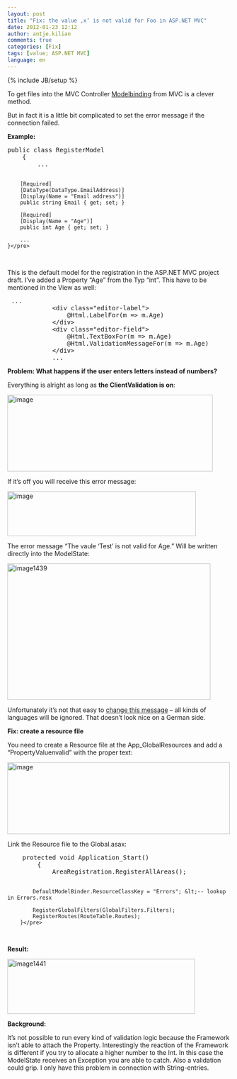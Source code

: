 ```yaml
---
layout: post
title: "Fix: the value ‚x‘ is not valid for Foo in ASP.NET MVC"
date: 2012-01-23 12:12
author: antje.kilian
comments: true
categories: [Fix]
tags: [value; ASP.NET MVC]
language: en
---
```

{% include JB/setup %}
&nbsp;

<strong> </strong>

To get files into the MVC Controller <a href="http://code-inside.de/blog/2009/04/02/howto-daten-vom-view-zum-controller-bermitteln-bindings-in-aspnet-mvc/">Modelbinding</a> from MVC is a clever method.

But in fact it is a little bit complicated to set the error message if the connection failed.

<strong>Example: </strong>
<div id="scid:812469c5-0cb0-4c63-8c15-c81123a09de7:39e2d23e-7a67-4843-a117-686ee11866e7" class="wlWriterEditableSmartContent" style="margin: 0px; display: inline; float: none; padding: 0px;">
<pre class="c#">public class RegisterModel
    {
		...

        [Required]
        [DataType(DataType.EmailAddress)]
        [Display(Name = "Email address")]
        public string Email { get; set; }

        [Required]
        [Display(Name = "Age")]
        public int Age { get; set; }

		...
    }</pre>
</div>
<strong> </strong>

This is the default model for the registration in the ASP.NET MVC project draft. I’ve added a Property “Age” from the Typ “int”. This have to be mentioned in the View as well:
<div id="scid:812469c5-0cb0-4c63-8c15-c81123a09de7:40299041-887f-4cd8-bbf2-84f8e307c5b4" class="wlWriterEditableSmartContent" style="margin: 0px; display: inline; float: none; padding: 0px;">
<pre class="c#"> ...
			&lt;div class="editor-label"&gt;
                @Html.LabelFor(m =&gt; m.Age)
            &lt;/div&gt;
            &lt;div class="editor-field"&gt;
                @Html.TextBoxFor(m =&gt; m.Age)
                @Html.ValidationMessageFor(m =&gt; m.Age)
            &lt;/div&gt;
			...</pre>
</div>
<strong>Problem: What happens if the user enters letters instead of numbers? </strong>

<strong> </strong>

Everything is alright as long as <strong>the ClientValidation is on</strong>:

<img style="background-image: none; padding-left: 0px; padding-right: 0px; padding-top: 0px; border: 0px;" title="image" src="http://code-inside.de/blog/wp-content/uploads/image_thumb615.png" border="0" alt="image" width="464" height="173" />

If it’s off you will receive this error message:

<img style="background-image: none; padding-left: 0px; padding-right: 0px; padding-top: 0px; border: 0px;" title="image" src="http://code-inside.de/blog/wp-content/uploads/image_thumb616.png" border="0" alt="image" width="426" height="101" />

The error message “The vaule ‘Test’ is not valid for Age.” Will be written directly into the ModelState:

<a href="http://code-inside.de/blog-in/wp-content/uploads/image1439.png"><img style="background-image: none; padding-left: 0px; padding-right: 0px; display: inline; padding-top: 0px; border: 0px;" title="image1439" src="http://code-inside.de/blog-in/wp-content/uploads/image1439_thumb.png" border="0" alt="image1439" width="459" height="308" /></a>

Unfortunately it’s not that easy to <a href="http://forums.asp.net/t/1512140.aspx/1/10">change this message</a> – all kinds of languages will be ignored. That doesn’t look nice on a German side.

<strong>Fix: create a resource file </strong>

You need to create a Resource file at the App_GlobalResources and add a “PropertyValuenvalid” with the proper text:

<img style="background-image: none; padding-left: 0px; padding-right: 0px; padding-top: 0px; border: 0px;" title="image" src="http://code-inside.de/blog/wp-content/uploads/image_thumb618.png" border="0" alt="image" width="503" height="162" />

Link the Resource file to the Global.asax:
<div id="scid:812469c5-0cb0-4c63-8c15-c81123a09de7:d0183f0e-56d0-475a-b1dc-3b06efb5e778" class="wlWriterEditableSmartContent" style="margin: 0px; display: inline; float: none; padding: 0px;">
<pre class="c#">	protected void Application_Start()
        {
            AreaRegistration.RegisterAllAreas();

            DefaultModelBinder.ResourceClassKey = "Errors"; &lt;-- lookup in Errors.resx

            RegisterGlobalFilters(GlobalFilters.Filters);
            RegisterRoutes(RouteTable.Routes);
        }</pre>
</div>
<strong>Result:</strong>

<a href="http://code-inside.de/blog-in/wp-content/uploads/image14411.png"><img style="background-image: none; padding-left: 0px; padding-right: 0px; display: inline; padding-top: 0px; border: 0px;" title="image1441" src="http://code-inside.de/blog-in/wp-content/uploads/image1441_thumb1.png" border="0" alt="image1441" width="424" height="124" /></a>

<strong> </strong>

<strong>Background: </strong>

It’s not possible to run every kind of validation logic because the Framework isn’t able to attach the Property. Interestingly the reaction of the Framework is different if you try to allocate a higher number to the Int. In this case the ModelState receives an Exception you are able to catch. Also a validation could grip. I only have this problem in connection with String-entries.
